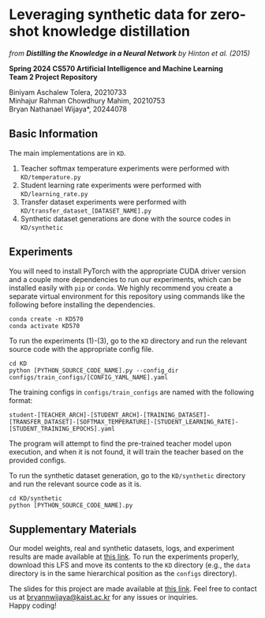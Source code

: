 # Leveraging synthetic data for zero-shot knowledge distillation
<I>from <b>Distilling the Knowledge in a Neural Network</b> by Hinton et al. (2015)</i>  

<b>Spring 2024 CS570 Artificial Intelligence and Machine Learning<br>Team 2 Project Repository</b>  

Biniyam Aschalew Tolera, 20210733  
Minhajur Rahman Chowdhury Mahim, 20210753  
Bryan Nathanael Wijaya*, 20244078  

## Basic Information
The main implementations are in `KD`.
1. Teacher softmax temperature experiments were performed with `KD/temperature.py`
2. Student learning rate experiments were performed with `KD/learning_rate.py`
3. Transfer dataset experiments were performed with `KD/transfer_dataset_[DATASET_NAME].py`
4. Synthetic dataset generations are done with the source codes in `KD/synthetic`

## Experiments
You will need to install PyTorch with the appropriate CUDA driver version and a couple more dependencies to run our experiments, which can be installed easily with `pip` or `conda`. We highly recommend you create a separate virtual environment for this repository using commands like the following before installing the dependencies.
```
conda create -n KD570
conda activate KD570
```

To run the experiments (1)-(3), go to the `KD` directory and run the relevant source code with the appropriate config file.
```
cd KD
python [PYTHON_SOURCE_CODE_NAME].py --config_dir configs/train_configs/[CONFIG_YAML_NAME].yaml
```
The training configs in `configs/train_configs` are named with the following format:
```
student-[TEACHER_ARCH]-[STUDENT_ARCH]-[TRAINING_DATASET]-[TRANSFER_DATASET]-[SOFTMAX_TEMPERATURE]-[STUDENT_LEARNING_RATE]-[STUDENT_TRAINING_EPOCHS].yaml
```
The program will attempt to find the pre-trained teacher model upon execution, and when it is not found, it will train the teacher based on the provided configs.

To run the synthetic dataset generation, go to the `KD/synthetic` directory and run the relevant source code as it is.
```
cd KD/synthetic
python [PYTHON_SOURCE_CODE_NAME].py
```

## Supplementary Materials
Our model weights, real and synthetic datasets, logs, and experiment results are made available at [this link](https://drive.google.com/drive/folders/1olJpDZGBdqGfRMRGX4YWHssmSQlni3MQ?usp=sharing). To run the experiments properly, download this LFS and move its contents to the `KD` directory (e.g., the `data` directory is in the same hierarchical position as the `configs` directory).

The slides for this project are made available at [this link](https://drive.google.com/file/d/1_7xqqR90UwgvPAeDePMi4GJpRhfSYnVZ/view?usp=sharing). 
Feel free to contact us at [bryannwijaya@kaist.ac.kr](mailto:bryannwijaya@kaist.ac.kr) for any issues or inquiries.  
Happy coding!
